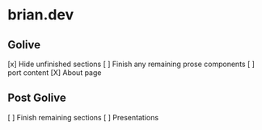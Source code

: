 # brian.dev

## Golive
[x] Hide unfinished sections
[ ] Finish any remaining prose components
[ ] port content
[X] About page
## Post Golive
[ ] Finish remaining sections
[ ] Presentations



